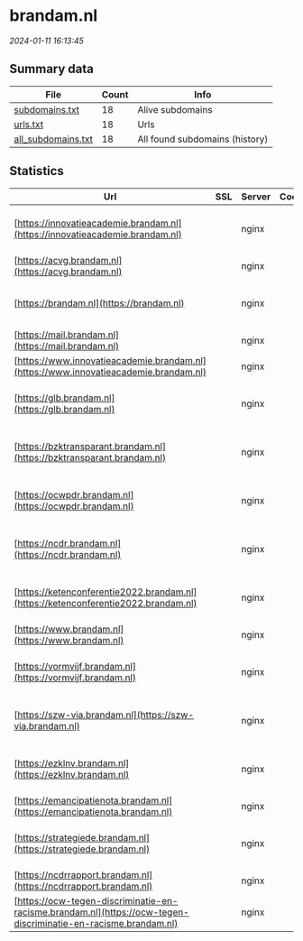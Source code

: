 # brandam.nl
*2024-01-11 16:13:45*
## Summary data


| File       | Count | Info |
|------------|-------|------|
|[subdomains.txt](/data/brandam.nl/subdomains.txt)|18|Alive subdomains|
|[urls.txt](/data/brandam.nl/urls.txt)|18|Urls|
|[all_subdomains.txt](/data/brandam.nl/all_subdomains.txt)|18|All found subdomains (history)|


## Statistics


| Url | SSL | Server | Cookie | HSTS | CSP | XFO | XXP | RP | Tech |Title |
|------------|-------|------|------|------|------|------|------|------|------|------|
|[https://innovatieacademie.brandam.nl](https://innovatieacademie.brandam.nl)| |nginx| |:white_check_mark: | | | | :white_check_mark: |HSTS MySQL Nginx PHP WordPress:6.2.3 Yoast SEO:21.8|Innovatie Academ...|
|[https://acvg.brandam.nl](https://acvg.brandam.nl)| |nginx| |:white_check_mark: | | | | :white_check_mark: |HSTS Nginx||
|[https://brandam.nl](https://brandam.nl)| |nginx| |:white_check_mark: | | | | :white_check_mark: |HSTS MySQL Nginx PHP WordPress:6.2.3 Yoast SEO:21.8|BranDAM|
|[https://mail.brandam.nl](https://mail.brandam.nl)| |nginx| | | | | | :white_check_mark: |Nginx||
|[https://www.innovatieacademie.brandam.nl](https://www.innovatieacademie.brandam.nl)| |nginx| | | | | | :white_check_mark: |Nginx||
|[https://glb.brandam.nl](https://glb.brandam.nl)| |nginx| |:white_check_mark: | | | | :white_check_mark: |HSTS MySQL Nginx PHP WordPress:6.2.3 Yoast SEO:21.8|GLB|
|[https://bzktransparant.brandam.nl](https://bzktransparant.brandam.nl)| |nginx| |:white_check_mark: | | | | :white_check_mark: |HSTS MySQL Nginx PHP WordPress:6.2.3 Yoast SEO:21.8|BZK transparant|
|[https://ocwpdr.brandam.nl](https://ocwpdr.brandam.nl)| |nginx| |:white_check_mark: | | | | :white_check_mark: |HSTS MySQL Nginx PHP WordPress:6.2.3 Yoast SEO:21.8|OCW tegen discri...|
|[https://ncdr.brandam.nl](https://ncdr.brandam.nl)| |nginx| |:white_check_mark: | | | | :white_check_mark: |HSTS MySQL Nginx PHP WordPress:6.2.3 Yoast SEO:21.8|NCDR|
|[https://ketenconferentie2022.brandam.nl](https://ketenconferentie2022.brandam.nl)| |nginx| |:white_check_mark: | | | | :white_check_mark: |HSTS MySQL Nginx PHP WordPress:6.2.3 Yoast SEO:21.8|Ketenconferentie...|
|[https://www.brandam.nl](https://www.brandam.nl)| |nginx| |:white_check_mark: | | | | :white_check_mark: |HSTS Nginx||
|[https://vormvijf.brandam.nl](https://vormvijf.brandam.nl)| |nginx| |:white_check_mark: | | | | :white_check_mark: |HSTS MySQL Nginx PHP WordPress:6.2.3 Yoast SEO:21.8|VormVijf|
|[https://szw-via.brandam.nl](https://szw-via.brandam.nl)| |nginx| |:white_check_mark: | | | | :white_check_mark: |HSTS MySQL Nginx PHP WordPress:6.2.3 Yoast SEO:21.8|SZW - Voor een I...|
|[https://ezklnv.brandam.nl](https://ezklnv.brandam.nl)| |nginx| |:white_check_mark: | | | | :white_check_mark: |HSTS MySQL Nginx PHP WordPress:6.2.3 Yoast SEO:21.8|Duurzaam EZK & L...|
|[https://emancipatienota.brandam.nl](https://emancipatienota.brandam.nl)| |nginx| |:white_check_mark: | | | | :white_check_mark: |HSTS Nginx||
|[https://strategiede.brandam.nl](https://strategiede.brandam.nl)| |nginx| |:white_check_mark: | | | | :white_check_mark: |HSTS MySQL Nginx PHP WordPress:6.2.3 Yoast SEO:21.8|EZK Strategie Di...|
|[https://ncdrrapport.brandam.nl](https://ncdrrapport.brandam.nl)| |nginx| | | | | | :white_check_mark: |Nginx||
|[https://ocw-tegen-discriminatie-en-racisme.brandam.nl](https://ocw-tegen-discriminatie-en-racisme.brandam.nl)| |nginx| |:white_check_mark: | | | | :white_check_mark: |HSTS Nginx||